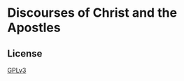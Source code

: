 # Discourses of Christ and the Apostles

## License

[GPLv3](https://www.gnu.org/licenses/gpl-3.0.txt)

